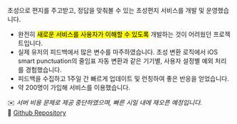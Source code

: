초성으로 편지를 주고받고, 정답을 맞춰볼 수 있는 초성편지 서비스를 개발 및 운영했습니다.

- 완전히 <mark>새로운 서비스를 사용자가 이해할 수 있도록</mark> 개발하는 것이 어려웠던 프로젝트입니다.
- 실제 유저의 피드백에서 많은 변수를 마주하였습니다. 초성 변환 로직에서 iOS smart punctuation의 줄임표 자동 변환과 같은 기기별, 사용자 설정별 예외 처리를 경험했습니다.
- 피드백을 수집하고 1주일 간 빠르게 업데이트 및 런칭하여 좋은 반응을 얻었습니다.
- 약 200명이 가입해 서비스를 이용했습니다.

✉️ _서버 비용 문제로 제공 중단하였으며, 빠른 시일 내에 재오픈 예정입니다._  
🔗 [Github Repository](https://github.com/roundshoulder/cs-letter-frontend)
